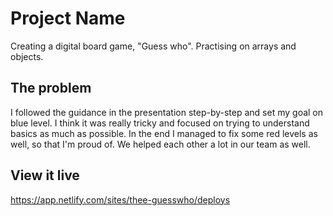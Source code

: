 # Project Name

Creating a digital board game, "Guess who".
Practising on arrays and objects.

## The problem

I followed the guidance in the presentation step-by-step and set my goal on blue level.
I think it was really tricky and focused on trying to understand basics as much as possible.
In the end I managed to fix some red levels as well, so that I'm proud of.
We helped each other a lot in  our team as well.

## View it live

https://app.netlify.com/sites/thee-guesswho/deploys
